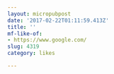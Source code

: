 ```yaml
---
layout: micropubpost
date: '2017-02-22T01:11:59.413Z'
title: ''
mf-like-of:
- https://www.google.com/
slug: 4319
category: likes

---
```

